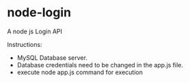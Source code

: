 # node-login
A node js Login API

Instructions:

- MySQL Database server.
- Database credentials need to be changed in the app.js file.
- execute node app.js command for execution

